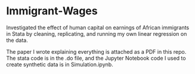 # Immigrant-Wages
Investigated the effect of human capital on earnings of African immigrants in Stata by cleaning, replicating, and running my own linear regression on the data.

The paper I wrote explaining everything is attached as a PDF in this repo. The stata code is in the .do file, and the Jupyter Notebook code I used to create synthetic data is in Simulation.ipynb.
